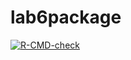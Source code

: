 # lab6package
<!-- badges: start -->
[![R-CMD-check](https://github.com/deaeB/lab6package/actions/workflows/R-CMD-check.yaml/badge.svg)](https://github.com/deaeB/lab6package/actions/workflows/R-CMD-check.yaml)
<!-- badges: end -->
